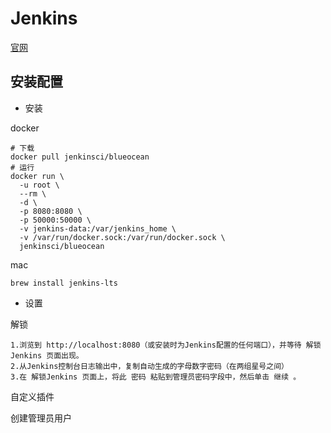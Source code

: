 # Jenkins

[官网](https://www.jenkins.io/zh/doc/)

## 安装配置

- 安装

docker

```shell
# 下载
docker pull jenkinsci/blueocean
# 运行
docker run \
  -u root \
  --rm \
  -d \
  -p 8080:8080 \
  -p 50000:50000 \
  -v jenkins-data:/var/jenkins_home \
  -v /var/run/docker.sock:/var/run/docker.sock \
  jenkinsci/blueocean
```

mac

```
brew install jenkins-lts
```

- 设置

解锁

```
1.浏览到 http://localhost:8080（或安装时为Jenkins配置的任何端口），并等待 解锁 Jenkins 页面出现。
2.从Jenkins控制台日志输出中，复制自动生成的字母数字密码（在两组星号之间）
3.在 解锁Jenkins 页面上，将此 密码 粘贴到管理员密码字段中，然后单击 继续 。
```

自定义插件

创建管理员用户

